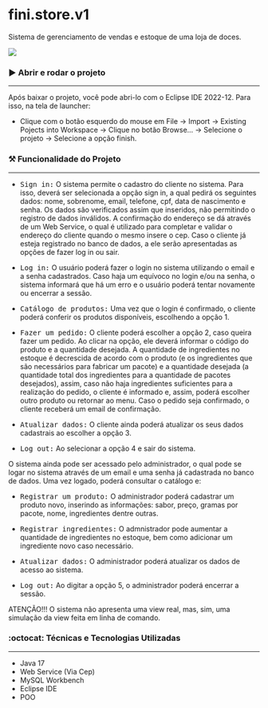 # fini.store.v1
Sistema de gerenciamento de vendas e estoque de uma loja de doces. 

<p>
<img src="https://img.shields.io/badge/STATUS-COMPLETO-green"/>
</p>

### :arrow_forward: Abrir e rodar o projeto
---
Após baixar o projeto, você pode abri-lo com o Eclipse IDE 2022-12. Para isso, na tela de launcher:
- Clique com o botão esquerdo do mouse em File -> Import -> Existing Pojects into Workspace -> Clique no botão Browse... 
-> Selecione o projeto -> Selecione a opção finish.
  
### :hammer_and_pick: Funcionalidade do Projeto 
---
- <kbd>Sign in:</kbd> O sistema permite o cadastro do cliente no sistema. Para isso, deverá ser selecionada a opção sign in, a qual pedirá os seguintes dados: nome, sobrenome, email, telefone, cpf, data de nascimento e senha.
Os dados são verificados assim que inseridos, não permitindo o registro de dados inválidos.
A confirmação do endereço se dá através de um Web Service, o qual é utilizado para completar e validar o endereço do cliente quando o mesmo insere o cep.
Caso o cliente já esteja registrado no banco de dados, a ele serão apresentadas as opções de fazer log in ou sair.

- <kbd>Log in:</kbd> O usuário poderá fazer o login no sistema utilizando o email e a senha cadastrados. Caso haja um equívoco no login e/ou na senha, o sistema informará que há um erro e o usuário poderá tentar novamente ou encerrar a sessão.

- <kbd>Catálogo de produtos:</kbd> Uma vez que o login é confirmado, o cliente poderá conferir os produtos disponíveis, escolhendo a opção 1.
  
- <kbd>Fazer um pedido:</kbd> O cliente poderá escolher a opção 2, caso queira fazer um pedido. Ao clicar na opção, ele deverá informar o código do produto e a quantidade desejada.
A quantidade de ingredientes no estoque é decrescida de acordo com o produto (e os ingredientes que são necessários para fabricar um pacote) e a quantidade desejada (a quantidade total dos ingredientes para a quantidade de pacotes desejados),
assim, caso não haja ingredientes suficientes para a realização do pedido, o cliente é informado e, assim, poderá escolher outro produto ou retornar ao menu.
Caso o pedido seja confirmado, o cliente receberá um email de confirmação.

- <kbd>Atualizar dados:</kbd> O cliente ainda poderá atualizar os seus dados cadastrais ao escolher a opção 3.

- <kbd>Log out:</kbd> Ao selecionar a opção 4 e sair do sistema.

O sistema ainda pode ser acessado pelo administrador, o qual pode se logar no sistema através de um email e uma senha já cadastrada no banco de dados. Uma vez logado, poderá consultar o catálogo e:

- <kbd>Registrar um produto:</kbd> O administrador poderá cadastrar um produto novo, inserindo as informações: sabor, preço, gramas por pacote, nome, ingredientes dentre outras.

- <kbd>Registrar ingredientes:</kbd> O admnistrador pode aumentar a quantidade de ingredientes no estoque, bem como adicionar um ingrediente novo caso necessário.

- <kbd>Atualizar dados:</kbd> O administrador poderá atualizar os dados de acesso ao sistema.

- <kbd>Log out:</kbd> Ao digitar a opção 5, o administrador poderá encerrar a sessão.

ATENÇÃO!!!
O sistema não apresenta uma view real, mas, sim, uma simulação da view feita em linha de comando.

###  :octocat: Técnicas e Tecnologias Utilizadas
---
- Java 17
- Web Service (Via Cep)
- MySQL Workbench
- Eclipse IDE
- POO
